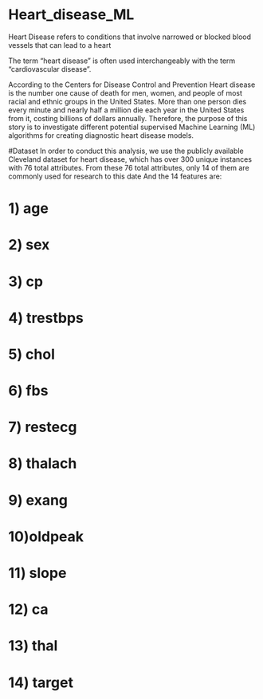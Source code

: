 # Heart_disease_ML

Heart Disease refers to conditions that involve narrowed or blocked blood vessels that can lead to a heart

The term “heart disease” is often used interchangeably with the term “cardiovascular disease”.

According to the Centers for Disease Control and Prevention Heart disease is the number one cause of death for men, women, and people of most racial and ethnic groups in the United States. More than one person dies every minute and nearly half a million die each year in the United States from it, costing billions of dollars annually. Therefore, the purpose of this story is to investigate different potential supervised Machine Learning (ML) algorithms for creating diagnostic heart disease models.

#Dataset
In order to conduct this analysis, we use the publicly available Cleveland dataset for heart disease, which has over 300 unique instances with 76 total attributes. From these 76 total attributes, only 14 of them are commonly used for research to this date
 And the 14 features are:
 # 1) age
 # 2) sex
 # 3) cp
 # 4) trestbps
 # 5) chol
 # 6) fbs
 # 7) restecg
 # 8) thalach
 # 9) exang
 # 10)oldpeak
 # 11) slope
 # 12) ca
 # 13) thal
 # 14) target
